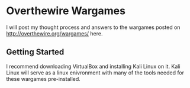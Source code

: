 # Overthewire Wargames

I will post my thought process and answers to the wargames posted on http://overthewire.org/wargames/ here.

## Getting Started

I recommend downloading VirtualBox and installing Kali Linux on it. Kali Linux will serve as a linux enivronment with many of the tools needed for these wargames pre-installed.

